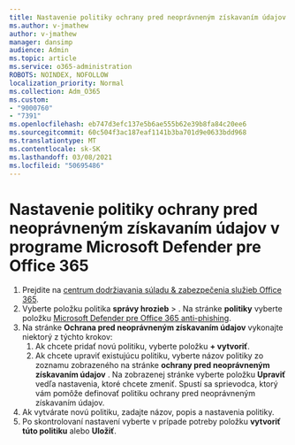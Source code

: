```yaml
---
title: Nastavenie politiky ochrany pred neoprávneným získavaním údajov v programe Microsoft Defender pre Office 365
ms.author: v-jmathew
author: v-jmathew
manager: dansimp
audience: Admin
ms.topic: article
ms.service: o365-administration
ROBOTS: NOINDEX, NOFOLLOW
localization_priority: Normal
ms.collection: Adm_O365
ms.custom:
- "9000760"
- "7391"
ms.openlocfilehash: eb747d3efc137e5b6ae555b62e39b8fa84c20ee6
ms.sourcegitcommit: 60c504f3ac187eaf1141b3ba701d9e0633bdd968
ms.translationtype: MT
ms.contentlocale: sk-SK
ms.lasthandoff: 03/08/2021
ms.locfileid: "50695486"
---
```

# <a name="set-up-anti-phishing-policies-in-microsoft-defender-for-office-365"></a>Nastavenie politiky ochrany pred neoprávneným získavaním údajov v programe Microsoft Defender pre Office 365

1. Prejdite na [centrum dodržiavania súladu & zabezpečenia služieb Office 365](https://go.microsoft.com/fwlink/p/?linkid=2077143).
2. Vyberte položku politika **správy hrozieb**  >  . Na stránke **politiky** vyberte položku [Microsoft Defender pre Office 365 anti-phishing](https://go.microsoft.com/fwlink/?linkid=2101369).
3. Na stránke **Ochrana pred neoprávneným získavaním údajov** vykonajte niektorý z týchto krokov:
    1. Ak chcete pridať novú politiku, vyberte položku **+ vytvoriť**.
    1. Ak chcete upraviť existujúcu politiku, vyberte názov politiky zo zoznamu zobrazeného na stránke **ochrany pred neoprávneným získavaním údajov** . Na zobrazenej stránke vyberte položku **Upraviť** vedľa nastavenia, ktoré chcete zmeniť. Spustí sa sprievodca, ktorý vám pomôže definovať politiku ochrany pred neoprávneným získavaním údajov.
4. Ak vytvárate novú politiku, zadajte názov, popis a nastavenia politiky.
5. Po skontrolovaní nastavení vyberte v prípade potreby položku **vytvoriť túto politiku** alebo **Uložiť**.
